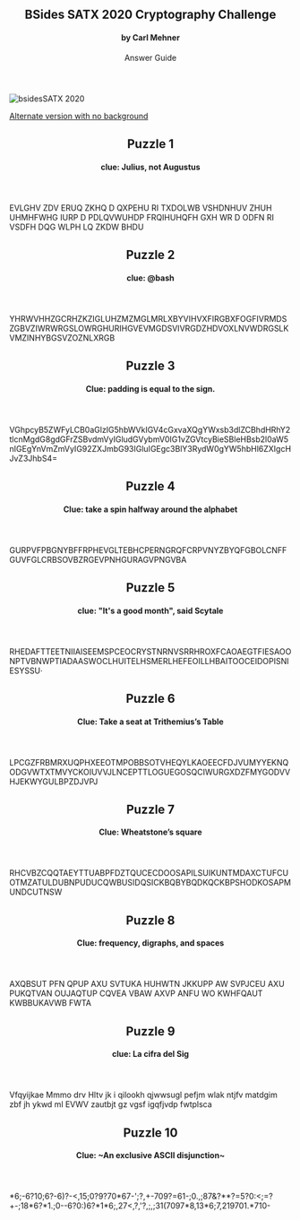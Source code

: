 <article markdown="1">

<header markdown="1">

# BSides SATX 2020 Cryptography Challenge

#### by Carl Mehner

Answer Guide

</header>

![bsidesSATX 2020](https://www.cem.me/art/bsides2020.png "BSides SATX CryptoPuzzle")

[Alternate version with no background](https://raw.githubusercontent.com/cem-/cem-.github.io/8976513e4536dffe9a89acaf44a7958739e538c3/art/bsides20_nobackground.svg)

</article>


<article markdown="1">

<header markdown="1">

# Puzzle 1

#### clue: Julius, not Augustus

</header>

EVLGHV ZDV ERUQ ZKHQ D QXPEHU RI TXDOLWB VSHDNHUV ZHUH UHMHFWHG IURP D PDLQVWUHDP FRQIHUHQFH GXH WR D ODFN RI VSDFH DQG WLPH LQ ZKDW BHDU

</article>

<article markdown="1">

<header markdown="1">

# Puzzle 2

#### clue: @bash

</header>

YHRWVHHZGCRHZKZIGLUHZMZMGLMRLXBYVIHVXFIRGBXFOGFIVRMDSZGBVZIWRWRGSLOWRGHURIHGVEVMGDSVIVRGDZHDVOXLNVWDRGSLKVMZINHYBGSVZOZNLXRGB

</article>

<article markdown="1">

<header markdown="1">

# Puzzle 3

#### Clue: padding is equal to the sign.

</header>

VGhpcyB5ZWFyLCB0aGlzIG5hbWVkIGV4cGxvaXQgYWxsb3dlZCBhdHRhY2tlcnMgdG8gdGFrZSBvdmVyIGludGVybmV0IG1vZGVtcyBieSBleHBsb2l0aW5nIGEgYnVmZmVyIG92ZXJmbG93IGluIGEgc3BlY3RydW0gYW5hbHl6ZXIgcHJvZ3JhbS4=

</article>

<article markdown="1">

<header markdown="1">

# Puzzle 4

#### Clue: take a spin halfway around the alphabet 

</header>

GURPVFPBGNYBFFRPHEVGLTEBHCPERNGRQFCRPVNYZBYQFGBOLCNFFGUVFGLCRBSOVBZRGEVPNHGURAGVPNGVBA

</article>

<article markdown="1">

<header markdown="1">

# Puzzle 5

#### clue: "It's a good month", said Scytale

</header>

RHEDAFTTEETNIIAISEEMSPCEOCRYSTNRNVSRRHROXFCAOAEGTFIESAOONPTVBNWPTIADAASWOCLHUITELHSMERLHEFEOILLHBAITOOCEIDOPISNIESYSSU·

</article>

<article markdown="1">

<header markdown="1">

# Puzzle 6

#### Clue: Take a seat at Trithemius’s Table

</header>

LPCGZFRBMRXUQPHXEEOTMPOBBSOTVHEQYLKAOEECFDJVUMYYEKNQODGVWTXTMVYCKOIUVVJLNCEPTTLOGUEGOSQCIWURGXDZFMYGODVVHJEKWYGULBPZDJVPJ

</article>

<article markdown="1">

<header markdown="1">

# Puzzle 7

#### Clue: Wheatstone’s square

</header>

RHCVBZCQQTAEYTTUABPFDZTQUCECDOOSAPILSUIKUNTMDAXCTUFCUOTMZATULDUBNPUDUCQWBUSIDQSICKBQBYBQDKQCKBPSHODKOSAPMUNDCUTNSW

</article>

<article markdown="1">

<header markdown="1">

# Puzzle 8

#### Clue: frequency, digraphs, and spaces

</header>

AXQBSUT PFN QPUP AXU SVTUKA HUHWTN JKKUPP AW SVPJCEU AXU PUKQTVAN OUJAQTUP CQVEA VBAW AXVP ANFU WO KWHFQAUT KWBBUKAVWB FWTA

</article>

<article markdown="1">

<header markdown="1">

# Puzzle 9

#### clue: La cifra del Sig

</header>

Vfqyijkae Mmmo drv Hltv jk i qilookh qjwwsugl pefjm wlak ntjfv matdgim zbf jh ykwd ml EVWV zautbjt gz vgsf igqfjvdp fwtplsca

</article>

<article markdown="1">

<header markdown="1">

# Puzzle 10

#### Clue: \~An exclusive ASCII disjunction\~

</header>

<div>*6;-6?10;6?-6)?-<,15;0?9?70*67-';?,+-709?=61-;0.,;87&?**?=5?0:<;=?+-;18*6?*1.;0--6?0:)6?*1*6;,27<,?,'?,;,;31(7097*8,13*6;7,219701.*710-</div>

</article>
